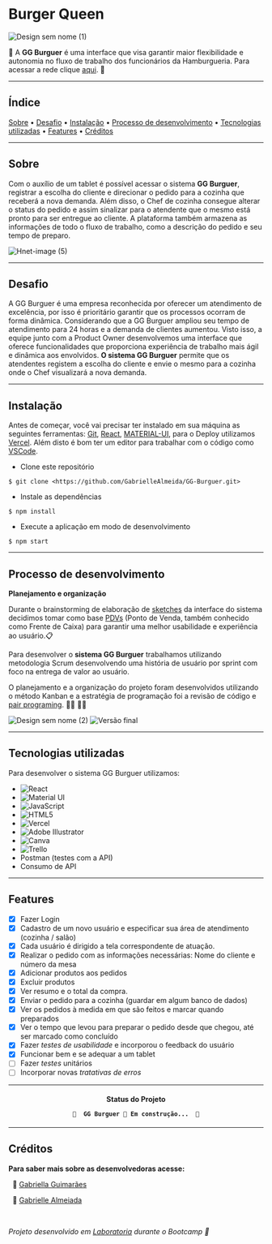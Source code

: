 # Burger Queen

![Design sem nome (1)](https://user-images.githubusercontent.com/72045126/112914292-fd780d00-90d1-11eb-91f1-80e6d9e17cd2.png)

🌟 A **GG Burguer** é uma interface que visa  garantir maior flexibilidade e autonomia no fluxo de trabalho dos funcionários da Hamburgueria.
Para acessar a rede clique [aqui](https://sap-005-burger-queen-gabriella-guimaraes.vercel.app/). 🌟

---
## Índice

<p>
 <a href="#sobre">Sobre</a> •
 <a href="#desafio">Desafio</a> •
 <a href="#instalação">Instalação</a> •
 <a href="#processo-de-desenvolvimento">Processo de desenvolvimento</a> •
 <a href="#tecnologias-utilizadas">Tecnologias utilizadas</a> • 
 <a href="#features">Features</a> • 
 <a href="#créditos">Créditos</a>
</p>


---

## Sobre

Com o auxílio de um tablet é possível acessar o sistema **GG Burguer**, registrar a escolha do cliente e direcionar o pedido para a cozinha que receberá a nova demanda. Além disso, o Chef de cozinha consegue alterar o status do pedido e assim sinalizar para o atendente que o mesmo está  pronto para ser entregue ao cliente. 
A plataforma também armazena as informações de todo o fluxo de trabalho, como a descrição do pedido e seu tempo de preparo.

![Hnet-image (5)](https://user-images.githubusercontent.com/71671440/111884306-922a8e80-899f-11eb-87c0-73e97925423c.gif)

---

## Desafio

A GG Burguer é uma empresa reconhecida por oferecer um atendimento de excelência, por isso é prioritário garantir que  os processos ocorram de forma dinâmica. Considerando que a GG Burguer ampliou seu tempo de atendimento para 24 horas e a demanda de clientes aumentou. 
Visto isso, a equipe junto com a Product Owner desenvolvemos uma  interface que oferece funcionalidades que proporciona experiência de trabalho mais ágil e dinâmica aos envolvidos.
**O sistema GG Burguer** permite que os atendentes registem a escolha do cliente e envie o mesmo para a cozinha onde o Chef visualizará a nova demanda.

---
## Instalação

Antes de começar, você vai precisar ter instalado em sua máquina as seguintes ferramentas:
[Git](https://git-scm.com), [React](https://pt-br.reactjs.org/), [MATERIAL-UI](https://material-ui.com/), para o Deploy utilizamos [Vercel](https://vercel.com/). Além disto é bom ter um editor para trabalhar com o código como [VSCode](https://code.visualstudio.com/).

- Clone este repositório


`$ git clone <https://github.com/GabrielleAlmeida/GG-Burguer.git>`

- Instale as dependências


`$ npm install`

- Execute a aplicação em modo de desenvolvimento


`$ npm start`


---

## Processo de desenvolvimento

**Planejamento e organização**

Durante o brainstorming de elaboração de [sketches](https://pt.wikipedia.org/wiki/Esbo%C3%A7o) da interface do sistema decidimos tomar como base [PDVs](https://pt.wikipedia.org/wiki/POS) (Ponto de Venda, também conhecido como Frente de Caixa) para garantir uma melhor usabilidade e experiência ao usuário.📋

Para desenvolver o **sistema GG Burguer** trabalhamos utilizando metodologia Scrum desenvolvendo uma história de usuário por sprint com foco na entrega de valor ao usuário. 

O planejamento e a organização do projeto foram desenvolvidos utilizando o método Kanban e a estratégia de programação foi a revisão de código e [pair programing](https://www.devmedia.com.br/implementando-pair-programming-em-sua-equipe/1694). 👩‍💻  👩‍💻 

![Design sem nome (2)](https://user-images.githubusercontent.com/72045126/112918058-695e7380-90da-11eb-84b4-89c8b58fea05.png)
![Versão final](https://user-images.githubusercontent.com/72045126/112919017-957af400-90dc-11eb-9838-910c950188c0.png)


---

## Tecnologias utilizadas

Para desenvolver o sistema GG Burguer  utilizamos: 


- <img alt="React" src="https://img.shields.io/badge/react%20-%2320232a.svg?&style=for-the-badge&logo=react&logoColor=%2361DAFB"/>
- <img alt="Material UI" src="https://img.shields.io/badge/material%20ui%20-%230081CB.svg?&style=for-the-badge&logo=material-ui&logoColor=white"/> 
- <img alt="JavaScript" src="https://img.shields.io/badge/javascript%20-%23323330.svg?&style=for-the-badge&logo=javascript&logoColor=%23F7DF1E"/>
- <img alt="HTML5" src="https://img.shields.io/badge/html5%20-%23E34F26.svg?&style=for-the-badge&logo=html5&logoColor=white"/>
- <img alt="Vercel" src="https://img.shields.io/badge/vercel%20-%23000000.svg?&style=for-the-badge&logo=vercel&logoColor=white"/>
- <img alt="Adobe Illustrator" src="https://img.shields.io/badge/adobe%20illustrator%20-%23FF9A00.svg?&style=for-the-badge&logo=adobe%20illustrator&logoColor=white"/> 
- <img alt="Canva" src="https://img.shields.io/badge/Canva%20-%2300C4CC.svg?&style=for-the-badge&logo=Canva&logoColor=white"/>
- <img alt="Trello" src="https://img.shields.io/badge/Trello%20-%23026AA7.svg?&style=for-the-badge&logo=Trello&logoColor=white"/>
- Postman (testes com a API)
- Consumo de API

---

## Features 

- [x] Fazer Login 
- [x] Cadastro de um novo usuário e especificar sua área de atendimento (cozinha / salão)
- [x] Cada usuário é dirigido a tela correspondente de atuação.
- [x] Realizar o pedido com as informações necessárias: Nome do cliente e número da mesa
- [x] Adicionar produtos aos pedidos
- [x] Excluir produtos
- [x] Ver resumo e o total da compra.
- [x] Enviar o pedido para a cozinha (guardar em algum banco de dados)
- [x] Ver os pedidos à medida em que são feitos e marcar quando preparados
- [x] Ver o tempo que levou para preparar o pedido desde que chegou, até ser marcado como concluído
- [x] Fazer *testes de usabilidade* e incorporou o feedback do usuário
- [x] Funcionar bem e se adequar a um tablet
- [ ] Fazer *testes* unitários
- [ ] Incorporar novas *tratativas de erros*

---


<h4 align="center"> 
	Status do Projeto
	
	🚧  GG Burguer 🚀 Em construção...  🚧
</h4>


---
## Créditos

**Para saber mais sobre as desenvolvedoras acesse:**
&nbsp;

&nbsp;
🦸 [Gabriella Guimarães](https://www.linkedin.com/in/gabriella-guimaraes/) 

&nbsp;
🦸 [Gabrielle Almeiada](https://www.linkedin.com/in/gabrielle-antunes-almeida/)

&nbsp;

*Projeto desenvolvido em [Laboratoria](https://www.laboratoria.la/) durante o Bootcamp 💛*
